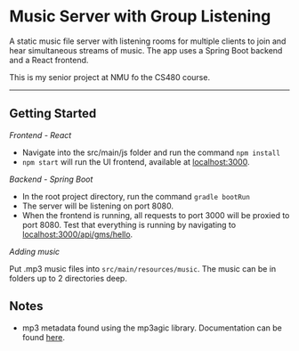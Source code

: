 # Music Server with Group Listening

A static music file server with listening rooms for multiple clients to join and hear simultaneous streams of music. The app uses a Spring Boot backend and a React frontend.

This is my senior project at NMU fo the CS480 course.

---

## Getting Started

_Frontend - React_

* Navigate into the src/main/js folder and run the command `npm install`
* `npm start` will run the UI frontend, available at [localhost:3000](http://localhost:3000).

_Backend - Spring Boot_

* In the root project directory, run the command `gradle bootRun`
* The server will be listening on port 8080. 
* When the frontend is running, all requests to port 3000 will be proxied to port 8080. Test that everything is running by navigating to [localhost:3000/api/gms/hello](http://localhost:8080/api/gms/hello).

_Adding music_

Put .mp3 music files into `src/main/resources/music`. The music can be in folders up to 2 directories deep.

## Notes

* mp3 metadata found using the mp3agic library. Documentation can be found [here](https://github.com/mpatric/mp3agic).